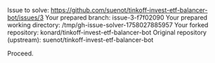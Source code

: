 Issue to solve: https://github.com/suenot/tinkoff-invest-etf-balancer-bot/issues/3
Your prepared branch: issue-3-f7f02090
Your prepared working directory: /tmp/gh-issue-solver-1758027885957
Your forked repository: konard/tinkoff-invest-etf-balancer-bot
Original repository (upstream): suenot/tinkoff-invest-etf-balancer-bot

Proceed.